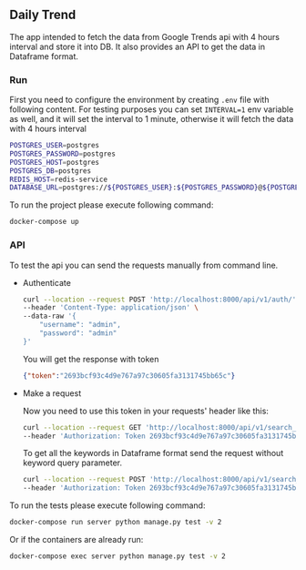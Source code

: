 ## Daily Trend

The app intended to fetch the data from Google Trends api with 4 hours interval and store it into DB.
It also provides an API to get the data in Dataframe format.

### Run
First you need to configure the environment by creating `.env` file with following content.
For testing purposes you can set `INTERVAL=1` env variable as well, and it will set the interval to 1 minute, otherwise it will fetch the data with 4 hours interval
```bash
POSTGRES_USER=postgres
POSTGRES_PASSWORD=postgres
POSTGRES_HOST=postgres
POSTGRES_DB=postgres
REDIS_HOST=redis-service
DATABASE_URL=postgres://${POSTGRES_USER}:${POSTGRES_PASSWORD}@${POSTGRES_HOST}:5432/${POSTGRES_DB}
```

To run the project please execute following command:
```bash
docker-compose up
```

### API
To test the api you can send the requests manually from command line.

* Authenticate
    ```bash
    curl --location --request POST 'http://localhost:8000/api/v1/auth/' \
    --header 'Content-Type: application/json' \
    --data-raw '{
        "username": "admin",
        "password": "admin"
    }'
    ```
    You will get the response with token
    ```json
    {"token":"2693bcf93c4d9e767a97c30605fa3131745bb65c"}
    ```

* Make a request
    
    Now you need to use this token in your requests' header like this:
    ```bash
    curl --location --request GET 'http://localhost:8000/api/v1/search_interest/?keyword=vanna%20white/' \
    --header 'Authorization: Token 2693bcf93c4d9e767a97c30605fa3131745bb65c'
    ```
  
    To get all the keywords in Dataframe format send the request without keyword query parameter.

    ```bash
    curl --location --request POST 'http://localhost:8000/api/v1/search_interest/' \
    --header 'Authorization: Token 2693bcf93c4d9e767a97c30605fa3131745bb65c'
    ```

To run the tests please execute following command:
```bash
docker-compose run server python manage.py test -v 2
```
Or if the containers are already run:
```bash
docker-compose exec server python manage.py test -v 2
```
